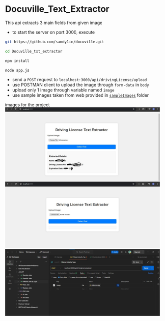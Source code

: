 # Docuville_Text_Extractor
This api extracts 3 main fields from given image 

- to start the server on port 3000, execute
```bash
git https://github.com/sandy1in/docuville.git
```
```bash
cd Docuville_txt_extractor
```
```bash
npm install
```
```bash
node app.js
```


- send a `POST` request to `localhost:3000/api/drivingLicense/upload`
- use POSTMAN client to upload the image through `form-data` in `body`
- upload only 1 image through variable named `image`
- use sample images taken from web provided in [`sampleImages`](./sampleImages) folder

images for the project
![output/out1](https://github.com/sandy1in/docuville/blob/main/output/out1.jpg)
![output/out2](https://github.com/sandy1in/docuville/blob/main/output/out2.jpg)
![coutput/out3](https://github.com/sandy1in/docuville/blob/main/output/out3.jpg)


